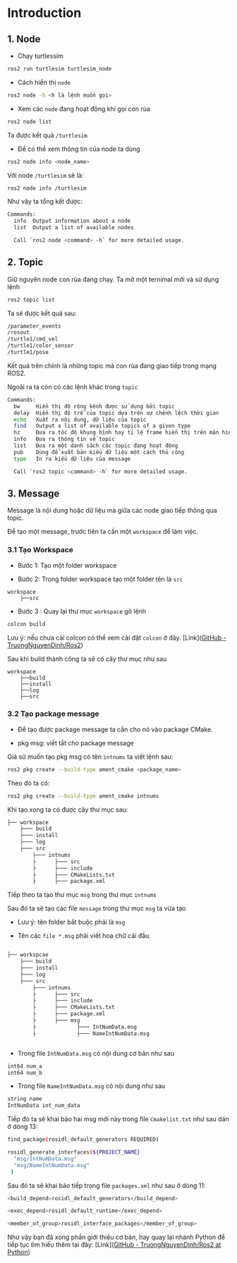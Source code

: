 # Introduction

## 1. Node

- Chạy turtlessim

```bash
ros2 run turtlesim turtlesim_node
```

- Cách hiển thị `node`

```bash
ros2 node -h <h là lệnh muốn gọi>
```

- Xem các `node` đang hoạt động khi gọi con rùa

```bash
ros2 node list
```

Ta được kết quả `/turtlesim`

- Để có thể xem thông tin của node ta dùng

```bash
ros2 node info <node_name>
```

Với node `/turtlesim` sẽ là:

```bash
ros2 node info /turtlesim
```

Như vậy ta tổng kết được:

```bash
Commands:
  info  Output information about a node
  list  Output a list of available nodes

  Call `ros2 node <command> -h` for more detailed usage.
```

## 2. Topic

Giữ nguyên node con rùa đang chạy. Ta mở một ternimal mới và sử dụng lệnh

```bash
ros2 topic list
```

Ta sẽ được kết quả sau:

```bash
/parameter_events
/rosout
/turtle1/cmd_vel
/turtle1/color_sensor
/turtle1/pose
```

Kết quả trên chính là những topic mà con rùa đang giao tiếp trong mạng ROS2.

Ngoài ra ta còn có các lệnh khác trong `topic`

```bash
Commands:
  bw     Hiển thị độ rộng kênh được sử dụng bởi topic
  delay  Hiển thị độ trễ của topic dựa trên sự chênh lệch thời gian
  echo   Xuất ra nội dung, dữ liệu của topic
  find   Output a list of available topics of a given type
  hz     Đưa ra tốc độ khung hình hay tỉ lệ frame hiển thị trên màn hình
  info   Đưa ra thông tin về topic 
  list   Đưa ra một danh sách các topic đang hoạt động
  pub    Dùng để xuất bản kiểu dữ liệu một cách thủ công
  type   In ra kiểu dữ liệu của message

  Call `ros2 topic <command> -h` for more detailed usage.
```

## 3. Message

Message là nội dung hoặc dữ liệu mà giữa các node giao tiếp thông qua topic.

Để tạo một message, trước tiên ta cần một `workspace` để làm việc.

### 3.1 Tạo Workspace

- Bước 1: Tạo một folder workspace

- Bước 2: Trong folder workspace tạo một folder tên là `src`

```
workspace
    ├──src
```

- Bước 3 : Quay lại thư mục `workspace` gõ lệnh

```bash
colcon build
```

Lưu ý: nếu chưa cài colcon có thể xem cài đặt `colcon` ở đây. [Link]([GitHub - TruongNguyenDinh/Ros2](https://github.com/TruongNguyenDinh/Ros2/tree/main))

Sau khi build thành công ta sẽ có cây thư mục như sau

```
workspace
    ├──build
    ├──install
    ├──log
    ├──src
```

### 3.2 Tạo package message

- Để tạo được package message ta cần cho nó vào package CMake.

- pkg msg: viết tắt cho package message

Giả sử muốn tạo pkg msg có tên `intnums` ta viết lệnh sau:

```bash
ros2 pkg create --build-type ament_cmake <package_name>
```

Theo đó ta có:

```bash
ros2 pkg create --build-type ament_cmake intnums
```

Khi tạo xong ta có được cây thư mục sau:

```bash
├── workspace
    ├─── build 
    ├─── install
    ├─── log
    ├─── src
        ├─── intnums
        ├      ├─── src
        ├      ├─── include
        ├      ├─── CMakeLists.txt
        ├      ├─── package.xml

```

Tiếp theo ta tạo thư mục `msg` trong thư mục `intnums`

Sau đó ta sẽ tạo các file `message` trong thư mục `msg` ta vừa tạo

- Lưu ý: tên folder bắt buộc phải là `msg`

- Tên các `file *.msg` phải viết hoa chữ cái đầu. 

```bash

├── workspcae
    ├─── build 
    ├─── install
    ├─── log
    ├─── src
        ├─── intnums
        ├      ├─── src
        ├      ├─── include
        ├      ├─── CMakeLists.txt
        ├      ├─── package.xml
        ├      ├─── msg
        ├             ├─── IntNumData.msg
        ├             ├─── NameIntNumData.msg



```

- Trong file `IntNumData.msg` có nội dung cơ bản như sau

```bash
int64 num_a
int64 num_b
```

- Trong file `NameIntNumData.msg` có nội dung như sau

```bash
string name 
IntNumData int_num_data
```

Tiếp đó ta sẽ khai báo hai msg mới này trong file `Cmakelist.txt` như sau dán ở dòng 13:

```bash
find_package(rosidl_default_generators REQUIRED)

rosidl_generate_interfaces(${PROJECT_NAME}
  "msg/IntNumData.msg"
  "msg/NameIntNumData.msg"
 )
```

Sau đó ta sẽ khai báo tiếp trong file `packages.xml` như sau ở dòng 11:

```bash
<build_depend>rosidl_default_generators</build_depend>

<exec_depend>rosidl_default_runtime</exec_depend>

<member_of_group>rosidl_interface_packages</member_of_group>
```

Như vậy bạn đã xong phần giới thiệu cơ bản, hay quay lại nhánh Python để tiếp tục tìm hiểu thêm tại đây: [Link]([GitHub - TruongNguyenDinh/Ros2 at Python](https://github.com/TruongNguyenDinh/Ros2/tree/Python))